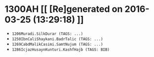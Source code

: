 # 1300AH [[ [Re]generated on 2016-03-25 (13:29:18) ]]

* `1206Muradi.SilkDurar (TAGS: ...)`
* `1250IbnCaliShaykani.BadrTalic (TAGS: ...)`
* `1269CabdMalikCasimi.SamtNujum (TAGS: ...)`
* `1286IcjazHusaynKunturi.KashfHajb (TAGS: BIB)`
